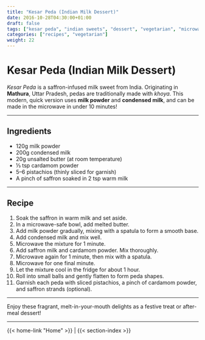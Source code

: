 ```yaml
---
title: "Kesar Peda (Indian Milk Dessert)"
date: 2016-10-28T04:30:00+01:00
draft: false
tags: ["kesar peda", "indian sweets", "dessert", "vegetarian", "microwave"]
categories: ["recipes", "vegetarian"]
weight: 22
---
```


# Kesar Peda (Indian Milk Dessert)

*Kesar Peda* is a saffron-infused milk sweet from India. Originating in **Mathura**, Uttar Pradesh, pedas are traditionally made with *khoya*. This modern, quick version uses **milk powder** and **condensed milk**, and can be made in the microwave in under 10 minutes!

---

## Ingredients

- 120g milk powder  
- 200g condensed milk  
- 20g unsalted butter (at room temperature)  
- ⅓ tsp cardamom powder  
- 5–6 pistachios (thinly sliced for garnish)  
- A pinch of saffron soaked in 2 tsp warm milk  

---

## Recipe

1. Soak the saffron in warm milk and set aside.  
2. In a microwave-safe bowl, add melted butter.  
3. Add milk powder gradually, mixing with a spatula to form a smooth base.  
4. Add condensed milk and mix well.  
5. Microwave the mixture for 1 minute.  
6. Add saffron milk and cardamom powder. Mix thoroughly.  
7. Microwave again for 1 minute, then mix with a spatula.  
8. Microwave for one final minute.  
9. Let the mixture cool in the fridge for about 1 hour.  
10. Roll into small balls and gently flatten to form peda shapes.  
11. Garnish each peda with sliced pistachios, a pinch of cardamom powder, and saffron strands (optional).  

---

Enjoy these fragrant, melt-in-your-mouth delights as a festive treat or after-meal dessert!

---
{{< home-link "Home" >}} | {{< section-index >}}